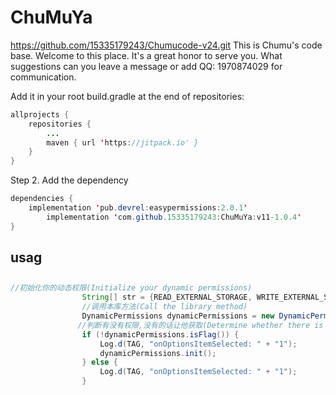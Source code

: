 # ChuMuYa
https://github.com/15335179243/Chumucode-v24.git
This is Chumu's code base. Welcome to this place. It's a great honor to serve you. What suggestions can you leave a message or add QQ: 1970874029 for communication.


Add it in your root build.gradle at the end of repositories:

```java
allprojects {
	repositories {
		...
		maven { url 'https://jitpack.io' }
	}
}
```

Step 2. Add the dependency

```java
dependencies {
	implementation 'pub.devrel:easypermissions:2.0.1'
        implementation 'com.github.15335179243:ChuMuYa:v11-1.0.4'
}
```
## usag
## 

```java
//初始化你的动态权限(Initialize your dynamic permissions)
                String[] str = {READ_EXTERNAL_STORAGE, WRITE_EXTERNAL_STORAGE, INTERNET};
                //调用本库方法(Call the library method)
                DynamicPermissions dynamicPermissions = new DynamicPermissions(MainActivity.this, str);
               //判断有没有权限,没有的话让他获取(Determine whether there is access, if not let him get)
                if (!dynamicPermissions.isFlag()) {
                    Log.d(TAG, "onOptionsItemSelected: " + "1");
                    dynamicPermissions.init();
                } else {
                    Log.d(TAG, "onOptionsItemSelected: " + "1");
                }
```

